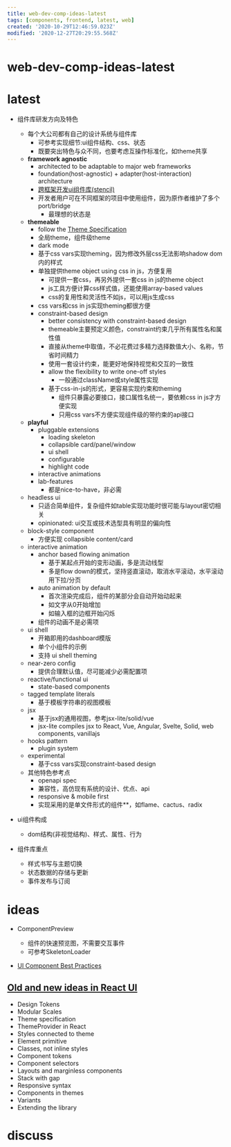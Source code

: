 ```yaml
---
title: web-dev-comp-ideas-latest
tags: [components, frontend, latest, web]
created: '2020-10-29T12:46:59.023Z'
modified: '2020-12-27T20:29:55.568Z'
---
```


# web-dev-comp-ideas-latest

# latest

- 组件库研发方向及特色
  - 每个大公司都有自己的设计系统与组件库
    - 可参考实现细节:ui组件结构、css、状态
    - 既要突出特色与众不同，也要考虑互操作标准化，如theme共享
  - **framework agnostic**
    - architected to be adaptable to major web frameworks
    - foundation(host-agnostic) + adapter(host-interaction) architecture
    - [跨框架开发ui组件库(stencil)](https://zhuanlan.zhihu.com/p/41974042)
    - 开发者用户可在不同框架的项目中使用组件，因为原作者维护了多个port/bridge
      - 最理想的状态是
  - **themeable**
    - follow the [Theme Specification](https://system-ui.com/theme/)
    - 全局theme，组件级theme
    - dark mode
    - 基于css vars实现theming，因为修改外层css无法影响shadow dom内的样式
    - 单独提供theme object using css in js，方便复用
      - 可提供一套css，再另外提供一套css in js的theme object
      - js工具方便计算css样式值，还能使用array-based values
      - css的复用性和灵活性不如js，可以用js生成css
    - css vars和css in js实现theming都很方便
    - constraint-based design
      - better consistency with constraint-based design
      - themeable主要预定义颜色，constraint约束几乎所有属性名和属性值
      - 直接从theme中取值，不必花费过多精力选择数值大小、名称，节省时间精力
      - 使用一套设计约束，能更好地保持视觉和交互的一致性
      - allow the flexibility to write one-off styles
        - 一般通过className或style属性实现
      - 基于css-in-js的形式，更容易实现约束和theming
        - 组件只暴露必要接口，接口属性名统一，要依赖css in js才方便实现
        - 只用css vars不方便实现组件级的带约束的api接口
  - **playful**
    - pluggable extensions
      - loading skeleton
      - collapsible card/panel/window
      - ui shell
      - configurable
      - highlight code
    - interactive animations
    - lab-features
      - 都是nice-to-have，非必需
  - headless ui
    - 只适合简单组件，复杂组件如table实现功能时很可能与layout密切相关
    - opinionated: ui交互或技术选型具有明显的偏向性
  - block-style component
    - 方便实现 collapsible content/card
  - interactive animation
    - anchor based flowing animation 
      - 基于某起点开始的变形动画，多是流动线型
      - 多是flow down的模式，坚持竖直滚动，取消水平滚动，水平滚动用下拉/分页
    - auto animation by default 
      - 首次渲染完成后，组件的某部分会自动开始动起来
      - 如文字从0开始增加
      - 如输入框的边框开始闪烁
    - 组件的动画不是必需项
  - ui shell
    - 开箱即用的dashboard模版
    - 单个小组件的示例
    - 支持 ui shell theming
  - near-zero config
    - 提供合理默认值，尽可能减少必需配置项
  - reactive/functional ui
    - state-based components
  - tagged template literals
    - 基于模板字符串的视图模板
  - jsx
    - 基于jsx的通用视图，参考jsx-lite/solid/vue
    - jsx-lite compiles jsx to React, Vue, Angular, Svelte, Solid, web components, vanillajs
  - hooks pattern
    - plugin system
  - experimental
    - 基于css vars实现constraint-based design
  - 其他特色参考点
    - openapi spec
    - 兼容性，高仿现有系统的设计、优点、api
    - responsive & mobile first
    - 实现采用的是单文件形式的组件**，如flame、cactus、radix

- ui组件构成
  - dom结构(非视觉结构)、样式、属性、行为

- 组件库重点
  - 样式书写与主题切换
  - 状态数据的存储与更新
  - 事件发布与订阅

# ideas

- ComponentPreview
  - 组件的快速预览图，不需要交互事件
  - 可参考SkeletonLoader

- [UI Component Best Practices](https://github.com/chris-pearce/ui-component-best-practices)

## [Old and new ideas in React UI](https://react-ui.dev/core-concepts/ideas)

- Design Tokens
- Modular Scales
- Theme specification
- ThemeProvider in React
- Styles connected to theme
- Element primitive
- Classes, not inline styles
- Component tokens
- Component selectors
- Layouts and marginless components
- Stack with gap
- Responsive syntax
- Components in themes
- Variants
- Extending the library

# discuss
